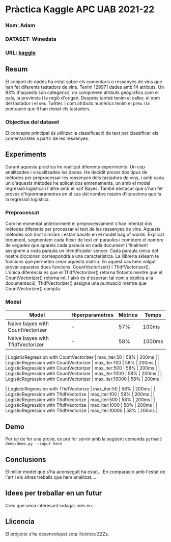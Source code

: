 # Pràctica Kaggle APC UAB 2021-22
### Nom: Adam
### DATASET: Winedata
### URL: [kaggle](https://www.kaggle.com/subh86/winedata)
## Resum
El conjunt de dades ha estat sobre els comentaris o ressenyes de vins que han fet diferents tastadors de vins. Tenim 129971 dades amb 14 atributs. Un 83% d'aquests són categòrics, on comprenen atributs geogràfics com el país, la província i la regió d'origen. Després també tenim el celler, el nom del tastador i el seu Twitter. I com atributs numèrics tenim el preu i la puntuació que li han donat els tastadors.
### Objectius del dataset
El concepte principal és utilitzar la classificació de text per classificar els comentaristes a partir de les ressenyes. 
## Experiments
Durant aquesta pràctica he realitzat diferents experiments. Un cop analitzades i visualitzades les dades. He decidit provar dos tipus de mètodes per preprocessar les ressenyes dels tastadors de vins, i amb cada un d'aquests mètodes he aplicat dos entrenaments, un amb el model regressió logística i l'altre amb el naïf Bayes. També destacar que s'han fet proves d'hipermarametres en el cas del nombre màxim d'iteracions que fa la regressió logística. 
### Preprocessat
Com he esmentat anteriorment el preprocessament s'han intentat dos mètodes diferents per processar el text de les ressenyes de vins.
Aquests mètodes són molt similars i estan basats en el model bag of words. Explicat breument, segmentem cada fitxer de text en paraules i comptem el nombre de vegades que apareix cada paraula en cada document i finalment assignem a cada paraula un identificador sencer. Cada paraula única del nostre diccionari correspondrà a una característica. La llibreria sklearn te funcions que permeten crear aquesta matriu. En aquest cas hem volgut provar aquestes dues funcions: CountVectorizer() i TfidfVectorizer(). L'única diferència és que el TfidfVectorizer() retorna flotants mentre que el CountVectorizer() retorna int. I això és d'esperar: tal com s'explica a la documentació, TfidfVectorizer() assigna una puntuació mentre que CountVectorizer() compta. 
### Model
| Model | Hiperparametres | Mètrica | Temps |
| -- | -- | -- | -- |
| Naive bayes with CountVectorizer | - | 57% | 100ms |
| Naive bayes with TfidfVectorizer | - | 58% | 1000ms |

| LogisticRegression with CountVectorizer | max_iter:50 | 58% | 200ms |
| LogisticRegression with CountVectorizer | max_iter:100 | 58% | 200ms |
| LogisticRegression with CountVectorizer | max_iter:500 | 58% | 200ms |
| LogisticRegression with CountVectorizer | max_iter:1000 | 58% | 200ms |
| LogisticRegression with CountVectorizer | max_iter:10000 | 58% | 200ms |

| LogisticRegression with TfidfVectorize | max_iter:50 | 58% | 200ms |
| LogisticRegression with TfidfVectorize | max_iter:100 | 58% | 200ms |
| LogisticRegression with TfidfVectorize | max_iter:500 | 58% | 200ms |
| LogisticRegression with TfidfVectorize | max_iter:1000 | 58% | 200ms |
| LogisticRegression with TfidfVectorize | max_iter:10000 | 58% | 200ms |

## Demo
Per tal de fer una prova, es pot fer servir amb la següent comanda
``` python3 demo/demo.py --input here ```
## Conclusions
El millor model que s'ha aconseguit ha estat...
En comparació amb l'estat de l'art i els altres treballs que hem analitzat....
## Idees per treballar en un futur
Crec que seria interesant indagar més en...
## Llicencia
El projecte s’ha desenvolupat sota llicència ZZZz.
